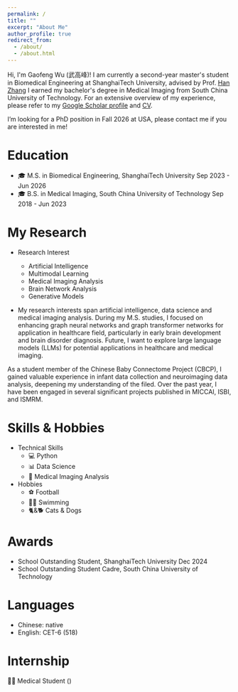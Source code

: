 ```yaml
---
permalink: /
title: ""
excerpt: "About Me"
author_profile: true
redirect_from: 
  - /about/
  - /about.html
---
```


Hi, I'm Gaofeng Wu (武高峰)! I am currently a second-year master's student in Biomedical Engineering at ShanghaiTech University, advised by Prof. [Han Zhang](https://bme.shanghaitech.edu.cn/2021/0326/c8204a62068/page.htm) I earned my bachelor's degree in Medical Imaging from South China University of Technology. For an extensive overview of my experience, please refer to my [Google Scholar profile](https://scholar.google.com/citations?user=YS_EKgEAAAAJ&hl=zh-CN) and <a href="../assets/CV_of_GaofengWu_ShanghaiTech.pdf">CV</a>.

I’m looking for a PhD position in Fall 2026 at USA, please contact me if you are interested in me!


# Education #
* 🎓 M.S. in Biomedical Engineering, ShanghaiTech University  Sep 2023 - Jun 2026
* 🎓 B.S. in Medical Imaging, South China University of Technology  Sep 2018 - Jun 2023

# My Research #
* Research Interest
  * Artificial Intelligence
  * Multimodal Learning
  * Medical Imaging Analysis
  * Brain Network Analysis
  * Generative Models

* My research interests span artificial intelligence, data science and medical imaging analysis. During my M.S. studies, I focused on enhancing graph neural networks and graph transformer networks for application in healthcare field, particularly in early brain development and brain disorder diagnosis. Future, I want to explore large language models (LLMs) for potential applications in healthcare and medical imaging. 

As a student member of the Chinese Baby Connectome Project (CBCP), I gained valuable experience in infant data collection and neuroimaging data analysis, deepening my understanding of the filed. Over the past year, I have been engaged in several significant projects published in MICCAI, ISBI, and ISMRM.

# Skills & Hobbies #
* Technical Skills
  * 💻 Python
  * 📊 Data Science
  * 🧠 Medical Imaging Analysis
* Hobbies
  * ⚽ Football
  * 🏊‍♂️ Swimming
  * 🐈&🐕 Cats & Dogs
 
# Awards #
* School Outstanding Student, ShanghaiTech University  Dec 2024
* School Outstanding Student Cadre, South China University of Technology  

# Languages
* Chinese: native
* English: CET-6 (518)

# Internship #
👨‍⚕️ Medical Student ()

